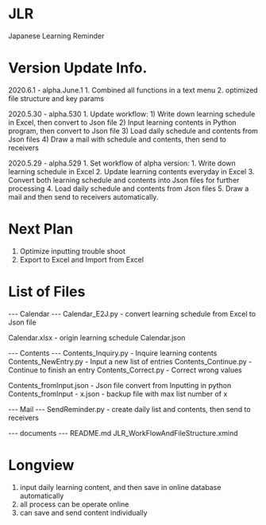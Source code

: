 # JLR
Japanese Learning Reminder


# Version Update Info.

2020.6.1  - alpha.June.1
    1. Combined all functions in a text menu
    2. optimized file structure and key params
    
2020.5.30 - alpha.530
    1. Update workflow:
        1) Write down learning schedule in Excel, then convert to Json file
        2) Input learning contents in Python program, then convert to Json file
        3) Load daily schedule and contents from Json files
        4) Draw a mail with schedule and contents, then send to receivers

2020.5.29 - alpha.529
    1. Set workflow of alpha version:
        1. Write down learning schedule in Excel
        2. Update learning contents everyday in Excel
        3. Convert both learning schedule and contents into Json files for further processing
        4. Load daily schedule and contents from Json files
        5. Draw a mail and then send to receivers automatically.


# Next Plan
1. Optimize inputting trouble shoot
2. Export to Excel and Import from Excel


# List of Files
--- Calendar ---
Calendar_E2J.py - convert learning schedule from Excel to Json file

Calendar.xlsx - origin learning schedule
Calendar.json

--- Contents ---
Contents_Inquiry.py - Inquire learning contents
Contents_NewEntry.py - Input a new list of entries
Contents_Continue.py - Continue to finish an entry
Contents_Correct.py - Correct wrong values

Contents_fromInput.json - Json file convert from Inputting in python
Contents_fromInput - x.json - backup file with max list number of x

--- Mail ---
SendReminder.py - create daily list and contents, then send to receivers
  
--- documents ---
README.md
JLR_WorkFlowAndFileStructure.xmind


# Longview
  1. input daily learning content, and then save in online database automatically
  2. all process can be operate online
  3. can save and send content individually
  